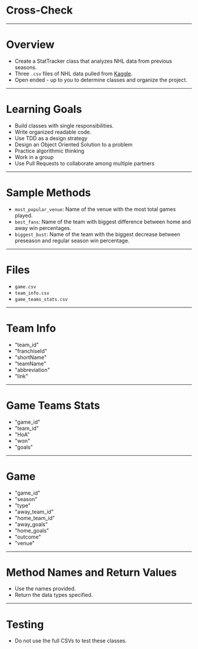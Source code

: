 # Cross-Check

---

# Overview

* Create a StatTracker class that analyzes NHL data from previous seasons.
* Three `.csv` files of NHL data pulled from [Kaggle](https://www.kaggle.com/martinellis/nhl-game-data).
* Open ended - up to you to determine classes and organize the project.

---

# Learning Goals

* Build classes with single responsibilities.
* Write organized readable code.
* Use TDD as a design strategy
* Design an Object Oriented Solution to a problem
* Practice algorithmic thinking
* Work in a group
* Use Pull Requests to collaborate among multiple partners

---

# Sample Methods

* `most_popular_venue`: Name of the venue with the most total games played.
* `best_fans`: Name of the team with biggest difference between home and away win percentages.
* `biggest_bust`: Name of the team with the biggest decrease between preseason and regular season win percentage.

---

# Files

* `game.csv`
* `team_info.csv`
* `game_teams_stats.csv`

---

# Team Info

* "team_id"
* "franchiseId"
* "shortName"
* "teamName"
* "abbreviation"
* "link"

---

# Game Teams Stats

* "game_id"
* "team_id"
* "HoA"
* "won"
* "goals"

---

# Game

* "game_id"
* "season"
* "type"
* "away_team_id"
* "home_team_id"
* "away_goals"
* "home_goals"
* "outcome"
* "venue"

---

# Method Names and Return Values

* Use the names provided.
* Return the data types specified.

---

# Testing

* Do not use the full CSVs to test these classes.
